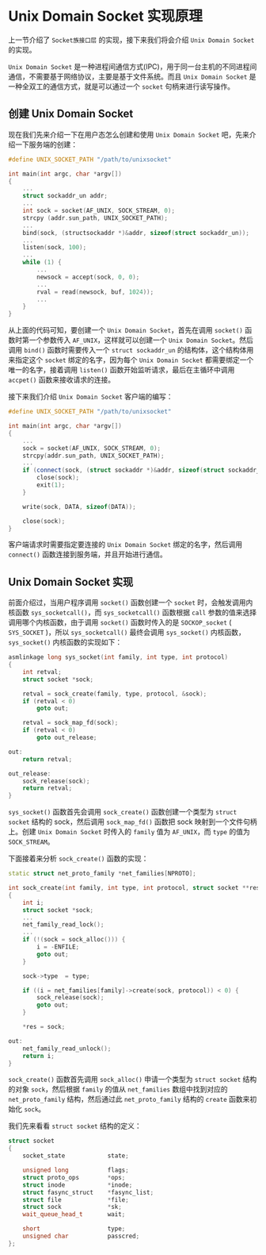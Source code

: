 # Unix Domain Socket 实现原理
上一节介绍了 `Socket族接口层` 的实现，接下来我们将会介绍 `Unix Domain Socket` 的实现。

`Unix Domain Socket` 是一种进程间通信方式(IPC)，用于同一台主机的不同进程间通信，不需要基于网络协议，主要是基于文件系统。而且 `Unix Domain Socket` 是一种全双工的通信方式，就是可以通过一个 `socket` 句柄来进行读写操作。

## 创建 Unix Domain Socket
现在我们先来介绍一下在用户态怎么创建和使用 `Unix Domain Socket` 吧，先来介绍一下服务端的创建：
```cpp
#define UNIX_SOCKET_PATH "/path/to/unixsocket"

int main(int argc, char *argv[])
{
    ...
    struct sockaddr_un addr;
    ...
    int sock = socket(AF_UNIX, SOCK_STREAM, 0);
    strcpy (addr.sun_path, UNIX_SOCKET_PATH);
    ...
    bind(sock, (structsockaddr *)&addr, sizeof(struct sockaddr_un));   
    ...
    listen(sock, 100);
    ...
    while (1) {
        ...
        newsock = accept(sock, 0, 0);
        ...
        rval = read(newsock, buf, 1024));
        ...
    }
}
```
从上面的代码可知，要创建一个 `Unix Domain Socket`，首先在调用 `socket()` 函数时第一个参数传入 `AF_UNIX`，这样就可以创建一个 `Unix Domain Socket`。然后调用 `bind()` 函数时需要传入一个 `struct sockaddr_un` 的结构体，这个结构体用来指定这个 `socket` 绑定的名字，因为每个 `Unix Domain Socket` 都需要绑定一个唯一的名字，接着调用 `listen()` 函数开始监听请求，最后在主循环中调用 `accpet()` 函数来接收请求的连接。

接下来我们介绍 `Unix Domain Socket` 客户端的编写：
```cpp
#define UNIX_SOCKET_PATH "/path/to/unixsocket"

int main(int argc, char *argv[])
{
    ...
    sock = socket(AF_UNIX, SOCK_STREAM, 0);
    strcpy(addr.sun_path, UNIX_SOCKET_PATH);
    ...
    if (connect(sock, (struct sockaddr *)&addr, sizeof(struct sockaddr_un)) < 0) {
        close(sock);
        exit(1);
    }

    write(sock, DATA, sizeof(DATA));

    close(sock);
}
```
客户端请求时需要指定要连接的 `Unix Domain Socket` 绑定的名字，然后调用 `connect()` 函数连接到服务端，并且开始进行通信。

## Unix Domain Socket 实现
前面介绍过，当用户程序调用 `socket()` 函数创建一个 `socket` 时，会触发调用内核函数 `sys_socketcall()`，而 `sys_socketcall()` 函数根据 `call` 参数的值来选择调用哪个内核函数，由于调用 `socket()` 函数时传入的是 `SOCKOP_socket` ( `SYS_SOCKET` )，所以 `sys_socketcall()` 最终会调用 `sys_socket()` 内核函数，`sys_socket()` 内核函数的实现如下：
```cpp
asmlinkage long sys_socket(int family, int type, int protocol)
{
    int retval;
    struct socket *sock;

    retval = sock_create(family, type, protocol, &sock);
    if (retval < 0)
        goto out;

    retval = sock_map_fd(sock);
    if (retval < 0)
        goto out_release;

out:
    return retval;

out_release:
    sock_release(sock);
    return retval;
}
```
`sys_socket()` 函数首先会调用 `sock_create()` 函数创建一个类型为 `struct socket` 结构的 sock，然后调用 `sock_map_fd()` 函数把 sock 映射到一个文件句柄上。创建 `Unix Domain Socket` 时传入的 `family` 值为 `AF_UNIX`，而 `type` 的值为 `SOCK_STREAM`。

下面接着来分析 `sock_create()` 函数的实现：
```cpp
static struct net_proto_family *net_families[NPROTO];

int sock_create(int family, int type, int protocol, struct socket **res)
{
    int i;
    struct socket *sock;
    ...
    net_family_read_lock();
    ...
    if (!(sock = sock_alloc())) {
        i = -ENFILE;
        goto out;
    }

    sock->type  = type;

    if ((i = net_families[family]->create(sock, protocol)) < 0) {
        sock_release(sock);
        goto out;
    }

    *res = sock;

out:
    net_family_read_unlock();
    return i;
}
```
`sock_create()` 函数首先调用 `sock_alloc()` 申请一个类型为 `struct socket` 结构的对象 `sock`，然后根据 `family` 的值从 `net_families` 数组中找到对应的 `net_proto_family` 结构，然后通过此 `net_proto_family` 结构的 `create` 函数来初始化 `sock`。

我们先来看看 `struct socket` 结构的定义：
```cpp
struct socket
{
    socket_state            state;

    unsigned long           flags;
    struct proto_ops        *ops;
    struct inode            *inode;
    struct fasync_struct    *fasync_list;
    struct file             *file;
    struct sock             *sk;
    wait_queue_head_t       wait;

    short                   type;
    unsigned char           passcred;
};
```

